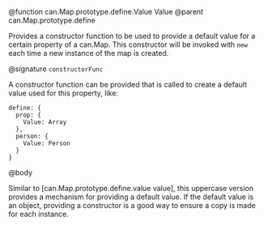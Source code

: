 @function can.Map.prototype.define.Value Value
@parent can.Map.prototype.define

Provides a constructor function to be used to provide a default value for a certain property of a can.Map.  This constructor will be invoked with `new` each time a new instance of the map is created.

@signature `constructorFunc`

A constructor function can be provided that is called to create a default value used for this property, like:

    define: {
      prop: {
        Value: Array
      },
      person: {
      	Value: Person
      }
    }

@body

Similar to [can.Map.prototype.define.value value], this uppercase version provides a mechanism for providing a default value.  If the default value is an object, providing a constructor is a good way to ensure a copy is made for each instance.